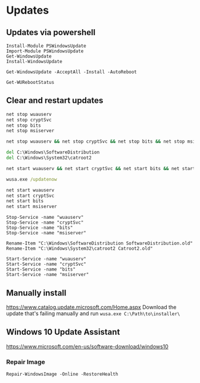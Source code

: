 # Updates

## Updates via powershell

``` PwSh
Install-Module PSWindowsUpdate
Import-Module PSWindowsUpdate
Get-WindowsUpdate
Install-WindowsUpdate

Get-WindowsUpdate -AcceptAll -Install -AutoReboot

Get-WURebootStatus
```

## Clear and restart updates

``` cmd
net stop wuauserv
net stop cryptSvc
net stop bits
net stop msiserver

net stop wuauserv && net stop cryptSvc && net stop bits && net stop msiserver

del C:\Windows\SoftwareDistribution 
del C:\Windows\System32\catroot2 

net start wuauserv && net start cryptSvc && net start bits && net start msiserver

wusa.exe /updatenow 

net start wuauserv
net start cryptSvc
net start bits
net start msiserver
```

``` PwSh
Stop-Service -name "wuauserv"
Stop-Service -name "cryptSvc"
Stop-Service -name "bits"
Stop-Service -name "msiserver"

Rename-Item "C:\Windows\SoftwareDistribution SoftwareDistribution.old"
Rename-Item "C:\Windows\System32\catroot2 Catroot2.old"

Start-Service -name "wuauserv"
Start-Service -name "cryptSvc"
Start-Service -name "bits"
Start-Service -name "msiserver"
```

## Manually install

<https://www.catalog.update.microsoft.com/Home.aspx>
Download the update that's failing manually and run `wusa.exe C:\Path\to\installer\`

## Windows 10 Update Assistant

<https://www.microsoft.com/en-us/software-download/windows10>

### Repair Image

``` Power-Shell
Repair-WindowsImage -Online -RestoreHealth
```
